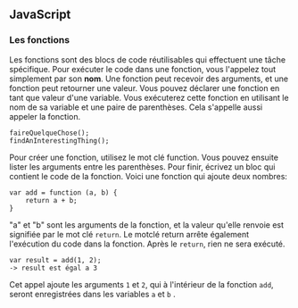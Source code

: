 ## JavaScript

### Les fonctions
Les fonctions sont des blocs de code réutilisables qui effectuent une tâche spécifique. 
Pour exécuter le code dans une fonction, vous l'appelez tout simplement par son **nom**. 
Une fonction peut recevoir des arguments, et une fonction peut retourner une valeur.
Vous pouvez déclarer une fonction en tant que valeur d'une variable. 
Vous exécuterez cette fonction en utilisant le nom de sa variable et une paire de parenthèses. Cela s'appelle aussi appeler la fonction.

```
faireQuelqueChose();
findAnInterestingThing();
```

Pour créer une fonction, utilisez le mot clé  function.
Vous pouvez ensuite lister les arguments entre les parenthèses. 
Pour finir, écrivez un bloc qui contient le code de la fonction. 
Voici une fonction qui ajoute deux nombres:

```
var add = function (a, b) {
    return a + b;
}
```

"a" et "b" sont les arguments de la fonction, et la valeur qu'elle renvoie est signifiée par le mot clé `return`. 
Le mot­clé  return  arrête également l'exécution du code dans la fonction. 
Après le `return`, rien ne sera exécuté.

```
var result = add(1, 2); 
-> result est égal a 3

````
Cet appel ajoute les arguments `1` et `2`, qui à l'intérieur de la fonction `add`, seront enregistrées dans les variables `a` et `b` .







